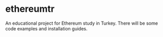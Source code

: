 # ethereumtr
An educational project for Ethereum study in Turkey.
There will be some code examples and installation guides.
